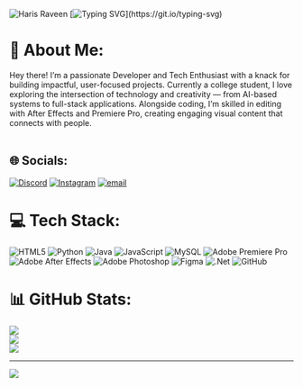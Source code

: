 ![Haris Raveen](https://capsule-render.vercel.app/api?type=waving&height=300&color=gradient&text=Hi,%20I'm%20Haris%20Raveen&fontAlign=53&fontAlignY=51&animation=twinkling&fontColor=ffffff)
[![Typing SVG](https://readme-typing-svg.demolab.com?font=Doto&size=21&pause=0&color=F7C2F5&background=8BFFEC00&center=true&vCenter=true&width=435&lines=I'm+a+passionate+Developer;Tech+Enthusiast;I'm+an+editor;)](https://git.io/typing-svg)
# 💫 About Me:
Hey there! I’m a passionate Developer and Tech Enthusiast with a knack for building impactful, user-focused projects. Currently a college student, I love exploring the intersection of technology and creativity — from AI-based systems to full-stack applications. Alongside coding, I’m skilled in editing with After Effects and Premiere Pro, creating engaging visual content that connects with people.<br><br>


## 🌐 Socials:
[![Discord](https://img.shields.io/badge/Discord-%237289DA.svg?logo=discord&logoColor=white)](https://discord.gg/_hrx_77_) [![Instagram](https://img.shields.io/badge/Instagram-%23E4405F.svg?logo=Instagram&logoColor=white)](https://instagram.com/_haris_raveen_) [![email](https://img.shields.io/badge/Email-D14836?logo=gmail&logoColor=white)](mailto:harisraveen20@gmail.com) 

# 💻 Tech Stack:
![HTML5](https://img.shields.io/badge/html5-%23E34F26.svg?style=for-the-badge&logo=html5&logoColor=white) ![Python](https://img.shields.io/badge/python-3670A0?style=for-the-badge&logo=python&logoColor=ffdd54) ![Java](https://img.shields.io/badge/java-%23ED8B00.svg?style=for-the-badge&logo=openjdk&logoColor=white) ![JavaScript](https://img.shields.io/badge/javascript-%23323330.svg?style=for-the-badge&logo=javascript&logoColor=%23F7DF1E) ![MySQL](https://img.shields.io/badge/mysql-4479A1.svg?style=for-the-badge&logo=mysql&logoColor=white) ![Adobe Premiere Pro](https://img.shields.io/badge/Adobe%20Premiere%20Pro-9999FF.svg?style=for-the-badge&logo=Adobe%20Premiere%20Pro&logoColor=white) ![Adobe After Effects](https://img.shields.io/badge/Adobe%20After%20Effects-9999FF.svg?style=for-the-badge&logo=Adobe%20After%20Effects&logoColor=white) ![Adobe Photoshop](https://img.shields.io/badge/adobe%20photoshop-%2331A8FF.svg?style=for-the-badge&logo=adobe%20photoshop&logoColor=white) ![Figma](https://img.shields.io/badge/figma-%23F24E1E.svg?style=for-the-badge&logo=figma&logoColor=white) ![.Net](https://img.shields.io/badge/.NET-5C2D91?style=for-the-badge&logo=.net&logoColor=white) ![GitHub](https://img.shields.io/badge/github-%23121011.svg?style=for-the-badge&logo=github&logoColor=white)
# 📊 GitHub Stats:
![](https://github-readme-stats.vercel.app/api?username=harisraveen&theme=dark&hide_border=false&include_all_commits=false&count_private=false)<br/>
![](https://nirzak-streak-stats.vercel.app/?user=harisraveen&theme=dark&hide_border=false)<br/>
![](https://github-readme-stats.vercel.app/api/top-langs/?username=harisraveen&theme=dark&hide_border=false&include_all_commits=false&count_private=false&layout=compact)

---
[![](https://visitcount.itsvg.in/api?id=harisraveen&icon=0&color=0)](https://visitcount.itsvg.in)

<!-- Proudly created with GPRM ( https://gprm.itsvg.in ) -->
